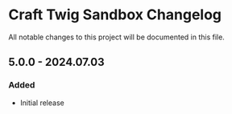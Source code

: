 # Craft Twig Sandbox Changelog

All notable changes to this project will be documented in this file.

## 5.0.0 - 2024.07.03
### Added
* Initial release
